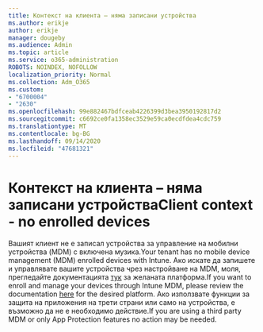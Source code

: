 ```yaml
---
title: Контекст на клиента – няма записани устройства
ms.author: erikje
author: erikje
manager: dougeby
ms.audience: Admin
ms.topic: article
ms.service: o365-administration
ROBOTS: NOINDEX, NOFOLLOW
localization_priority: Normal
ms.collection: Adm_O365
ms.custom:
- "6700004"
- "2630"
ms.openlocfilehash: 99e882467bdfceab4226399d3bea3950192817d2
ms.sourcegitcommit: c6692ce0fa1358ec3529e59ca0ecdfdea4cdc759
ms.translationtype: MT
ms.contentlocale: bg-BG
ms.lasthandoff: 09/14/2020
ms.locfileid: "47681321"
---
```

# <a name="client-context---no-enrolled-devices"></a><span data-ttu-id="d4f63-102">Контекст на клиента – няма записани устройства</span><span class="sxs-lookup"><span data-stu-id="d4f63-102">Client context - no enrolled devices</span></span>

<span data-ttu-id="d4f63-103">Вашият клиент не е записал устройства за управление на мобилни устройства (MDM) с включена музика.</span><span class="sxs-lookup"><span data-stu-id="d4f63-103">Your tenant has no mobile device management (MDM) enrolled devices with Intune.</span></span> <span data-ttu-id="d4f63-104">Ако искате да запишете и управлявате вашите устройства чрез настройване на MDM, моля, прегледайте документацията [тук](https://docs.microsoft.com/intune/device-enrollment) за желаната платформа.</span><span class="sxs-lookup"><span data-stu-id="d4f63-104">If you want to enroll and manage your devices through Intune MDM, please review the documentation [here](https://docs.microsoft.com/intune/device-enrollment) for the desired platform.</span></span> <span data-ttu-id="d4f63-105">Ако използвате функции за защита на приложения на трети страни или само на устройства, е възможно да не е необходимо действие.</span><span class="sxs-lookup"><span data-stu-id="d4f63-105">If you are using a third party MDM or only App Protection features no action may be needed.</span></span> 